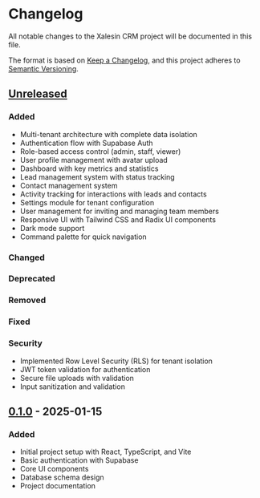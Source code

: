 # Changelog

All notable changes to the Xalesin CRM project will be documented in this file.

The format is based on [Keep a Changelog](https://keepachangelog.com/en/1.0.0/),
and this project adheres to [Semantic Versioning](https://semver.org/spec/v2.0.0.html).

## [Unreleased]

### Added
- Multi-tenant architecture with complete data isolation
- Authentication flow with Supabase Auth
- Role-based access control (admin, staff, viewer)
- User profile management with avatar upload
- Dashboard with key metrics and statistics
- Lead management system with status tracking
- Contact management system
- Activity tracking for interactions with leads and contacts
- Settings module for tenant configuration
- User management for inviting and managing team members
- Responsive UI with Tailwind CSS and Radix UI components
- Dark mode support
- Command palette for quick navigation

### Changed

### Deprecated

### Removed

### Fixed

### Security
- Implemented Row Level Security (RLS) for tenant isolation
- JWT token validation for authentication
- Secure file uploads with validation
- Input sanitization and validation

## [0.1.0] - 2025-01-15

### Added
- Initial project setup with React, TypeScript, and Vite
- Basic authentication with Supabase
- Core UI components
- Database schema design
- Project documentation

[Unreleased]: https://github.com/yourusername/xalesin-crm/compare/v0.1.0...HEAD
[0.1.0]: https://github.com/yourusername/xalesin-crm/releases/tag/v0.1.0
